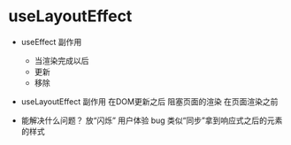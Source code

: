 # useLayoutEffect

- useEffect
  副作用
  - 当渲染完成以后
  - 更新
  - 移除

- useLayoutEffect
  副作用
  在DOM更新之后
  阻塞页面的渲染 
  在页面渲染之前

- 能解决什么问题？
  放“闪烁” 用户体验 bug
  类似“同步”拿到响应式之后的元素的样式


